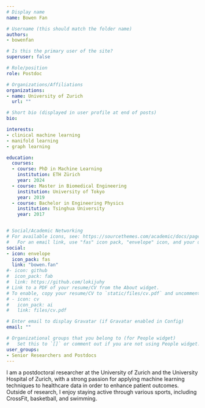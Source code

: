 ```yaml
---
# Display name
name: Bowen Fan

# Username (this should match the folder name)
authors:
- bowenfan

# Is this the primary user of the site?
superuser: false

# Role/position
role: Postdoc

# Organizations/Affiliations
organizations:
- name: University of Zurich
  url: ""

# Short bio (displayed in user profile at end of posts)
bio: 

interests:
- clinical machine learning
- manifold learning
- graph learning

education:
  courses:
  - course: PhD in Machine Learning
    institution: ETH Zürich
    year: 2024
  - course: Master in Biomedical Engineering 
    institution: University of Tokyo
    year: 2019
  - course: Bachelor in Engineering Physics
    institution: Tsinghua University
    year: 2017


# Social/Academic Networking
# For available icons, see: https://sourcethemes.com/academic/docs/page-builder/#icons
#   For an email link, use "fas" icon pack, "envelope" icon, and your uzh email up to before the '@'.
social:
- icon: envelope
  icon_pack: fas
  link: "bowen.fan"
#- icon: github
#  icon_pack: fab
#  link: https://github.com/lokijuhy
# Link to a PDF of your resume/CV from the About widget.
# To enable, copy your resume/CV to `static/files/cv.pdf` and uncomment the lines below.
# - icon: cv
#   icon_pack: ai
#   link: files/cv.pdf

# Enter email to display Gravatar (if Gravatar enabled in Config)
email: ""

# Organizational groups that you belong to (for People widget)
#   Set this to `[]` or comment out if you are not using People widget.
user_groups:
- Senior Researchers and Postdocs
---
```


I am a postdoctoral researcher at the University of Zurich and the University Hospital of Zurich, with a strong passion for applying machine learning techniques to healthcare data in order to enhance patient outcomes. Outside of research, I enjoy staying active through various sports, including CrossFit, basketball, and swimming.
